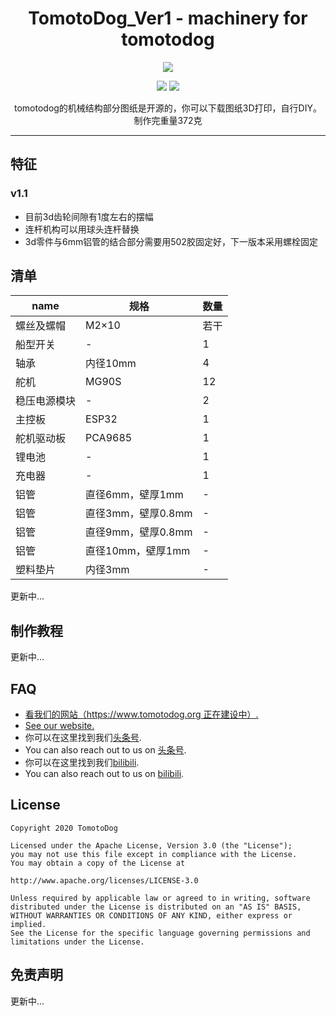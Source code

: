 <h1 align="center"> TomotoDog_Ver1 - machinery for tomotodog</h1>
<p align="center">
<a href=""><img src="https://img.shields.io/badge/version-1.0.0-blue.svg"></a>
</p>

<p align="center">
<img src="./screenshot/1.jpg">
<img src="./screenshot/2.jpg">
</p>


<p align="center">
tomotodog的机械结构部分图纸是开源的，你可以下载图纸3D打印，自行DIY。
制作完重量372克
</p>

---
## 特征
### v1.1
* 目前3d齿轮间隙有1度左右的摆幅
* 连杆机构可以用球头连杆替换
* 3d零件与6mm铝管的结合部分需要用502胶固定好，下一版本采用螺栓固定



## 清单
name | 规格 |  数量  
-|-|-
螺丝及螺帽 | M2×10 | 若干 |
船型开关 | - | 1 |
轴承 | 内径10mm | 4 |
舵机 | MG90S | 12 |
稳压电源模块 | - | 2 |
主控板 | ESP32 | 1 |
舵机驱动板 | PCA9685 | 1 |
锂电池 | - | 1 |
充电器 | - | 1 |
铝管 | 直径6mm，壁厚1mm | - |
铝管 | 直径3mm，壁厚0.8mm | - |
铝管 | 直径9mm，壁厚0.8mm | - |
铝管 | 直径10mm，壁厚1mm | - |
塑料垫片 | 内径3mm | - |

更新中...

## 制作教程
更新中...

## FAQ
* [看我们的网站（https://www.tomotodog.org 正在建设中）.](https://www.tomotodog.org/)
* [See our website.](https://www.tomotodog.org/)
* 你可以在这里找到我们[头条号](https://www.toutiao.com/c/user/99602268242/#mid=1602169065754631).
* You can also reach out to us on [头条号](https://www.toutiao.com/c/user/99602268242/#mid=1602169065754631).
* 你可以在这里找到我们[bilibili](https://www.bilibili.com/video/BV13K4y1t7ti).
* You can also reach out to us on [bilibili](https://www.bilibili.com/video/BV13K4y1t7ti).


## License
    Copyright 2020 TomotoDog

    Licensed under the Apache License, Version 3.0 (the "License");
    you may not use this file except in compliance with the License.
    You may obtain a copy of the License at

    http://www.apache.org/licenses/LICENSE-3.0

    Unless required by applicable law or agreed to in writing, software
    distributed under the License is distributed on an "AS IS" BASIS,
    WITHOUT WARRANTIES OR CONDITIONS OF ANY KIND, either express or implied.
    See the License for the specific language governing permissions and
    limitations under the License.
    
 ## 免责声明
 更新中...
 
